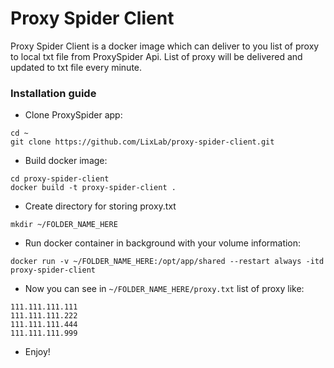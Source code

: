 # Proxy Spider Client 
Proxy Spider Client is a docker image which can deliver to you list of proxy to local txt file from ProxySpider Api.
List of proxy will be delivered and updated to txt file every minute.

### Installation guide
- Clone ProxySpider app:
```
cd ~
git clone https://github.com/LixLab/proxy-spider-client.git
```

- Build docker image:
```
cd proxy-spider-client
docker build -t proxy-spider-client .
```

- Create directory for storing proxy.txt
```
mkdir ~/FOLDER_NAME_HERE
```

- Run docker container in background with your volume information:
```
docker run -v ~/FOLDER_NAME_HERE:/opt/app/shared --restart always -itd proxy-spider-client
```

- Now you can see in ```~/FOLDER_NAME_HERE/proxy.txt``` list of proxy like:
```
111.111.111.111
111.111.111.222
111.111.111.444
111.111.111.999
```

- Enjoy!